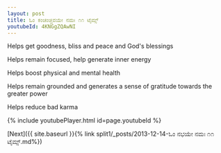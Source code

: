 ```yaml
---
layout: post
title: ಓಂ ಕಂಚಂಚ್ಚವಯೇ ನಮಃ ೧೧ ಟೈಮ್ಸ್
youtubeId: 4KNGgZQAwNI
---
```

 
 
Helps get goodness, bliss and peace and God's blessings
 
Helps remain focused, help generate inner energy 
 
Helps boost physical and mental health 
 
Helps remain grounded and generates a sense of gratitude towards the greater power 
 
Helps reduce bad karma
 
 
 
 


{% include youtubePlayer.html id=page.youtubeId %}
 
[Next]({{ site.baseurl }}{% link  split1/_posts/2013-12-14-ಓಂ ನಭಯೇ ನಮಃ ೧೧ ಟೈಮ್ಸ್.md%})
 
